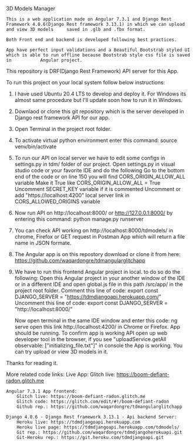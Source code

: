 3D Models Manager

    This is a web application made on Angular 7.3.1 and Django Rest Framework 4.0.6(Django Rest framework 3.13.1) in which we can upload and view 3D models     saved in .glb and .fbx format.

    Both Front end and backend is developed following best practices.

    App have perfect input validations and a Beautiful Bootstrab styled UI which is able to run offline because Bootstrab style css file is saved in           Angular project.

This repository is DRF(Django Rest Framework) API server for this App.

To run this project on your local system follow below instructions:

1. I have used Ubuntu 20.4 LTS to develop and deploy it. For Windows its almost same procedure but I'll update soon how to run it in Windows.
2. Downlaod or clone this git repository which is the server developed in Django rest framework API for our app.
3. Open Terminal in the project root folder.
4. To activate virtual python environment enter this command: source venv/bin/activate
5. To run our API on local server we have to edit some configs in settings.py in tdm/ folder of our project.
    Open settings.py in visual studio code or your favorite IDE and do the following
        Go to the bottom end of the code or on line 150 you will find CORS_ORIGIN_ALLOW_ALL variable
        Make it True like CORS_ORIGIN_ALLOW_ALL = True
        Uncomment SECRET_KEY variable if it is commented
        Uncomment or add "https://localhost:4200" local server link in CORS_ALLOWED_ORIGINS variable
 
6. Now run API on http://localhost:8000/ or http://127.0.0.1:8000/ by entering this command: python manage.py runserver
7. You can check API working on http://localhost:8000/tdmodels/ in chrome, Firefox or GET request in Postman App which will return a file name in JSON formate.

8. The Angular app is on this repostory download or clone it from here: https://github.com/waqardongre/tdmangularglitchapp
9. We have to run this frontend Angular project in local. to do so do the following:
    Open this Angular project in your another window of the IDE or in a different IDE and open global.js file in this path /src/app/ 
    in the project root folder.
    Comment this line of code: export const DJANGO_SERVER = "https://tdmdjangoapi.herokuapp.com/"
    Uncomment this line of code: export const DJANGO_SERVER = "http://localhost:8000/"

    Now open terminal in the same IDE window and enter this code: ng serve
    open this link http://localhost:4200/ in Chrome or Firefox. App should be running.
    To confirm app is working API open up web developer tool in the browser, if you see "uploadService.getAll observable: ["initializing_file.txt"]"
    in console the App is working. You can try upload or view 3D models in it.

Thanks for reading it.

More related code links:
Live App: Glitch live: https://boom-defiant-radon.glitch.me
    
    Angular 7.3.1 App frontend:
        Glitch live: https://boom-defiant-radon.glitch.me
        Glitch code: https://glitch.com/edit/#!/boom-defiant-radon
        Github rep.: https://github.com/waqardongre/tdmangularglitchapp

    Django 4.0.6 - Django Rest framework 3.13.1 - Api backend Server:
        Heroku live: https://tdmdjangoapi.herokuapp.com
        Heroku live page: https://tdmdjangoapi.herokuapp.com/tdmodels/
        Git rep.: https://github.com/waqardongre/tdmdjangoherokuapi.git
        Git-Heroku rep.: https://git.heroku.com/tdmdjangoapi.git
